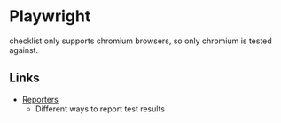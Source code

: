 # Playwright

checklist only supports chromium browsers, so only chromium is tested against.



## Links

- [Reporters](https://playwright.dev/docs/test-reporters)
    - Different ways to report test results
